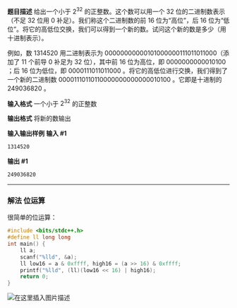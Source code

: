 **题目描述**
给出一个小于 $2^{32}$ 的正整数。这个数可以用一个 $32$ 位的二进制数表示（不足 $32$ 位用 $0$ 补足）。我们称这个二进制数的前 $16$ 位为“高位”，后 $16$ 位为“低位”。将它的高低位交换，我们可以得到一个新的数。试问这个新的数是多少（用十进制表示）。

例如，数 $1314520$ 用二进制表示为 $00000000000101000000111011011000$（添加了 $11$ 个前导 $0$ 补足为 $32$ 位），其中前 $16$ 位为高位，即 $0000000000010100$ ；后 $16$ 位为低位，即 $0000111011011000$ 。将它的高低位进行交换，我们得到了一个新的二进制数 $00001110110110000000000000010100$ 。它即是十进制的 $249036820$ 。

**输入格式**
一个小于 $2^{32}$ 的正整数

**输出格式**
将新的数输出

**输入输出样例**
**输入 #1**

```bash
1314520
```
**输出 #1** 
```bash
249036820
```


---
### 解法 位运算
很简单的位运算：
```cpp
#include <bits/stdc++.h>  
#define ll long long
int main() { 
	ll a;
	scanf("%lld", &a);  
	ll low16 = a & 0xffff, high16 = (a >> 16) & 0xffff; 
	printf("%lld", (ll)(low16 << 16) | high16); 
	return 0;
} 
```
![在这里插入图片描述](https://img-blog.csdnimg.cn/20210703191021955.png)

